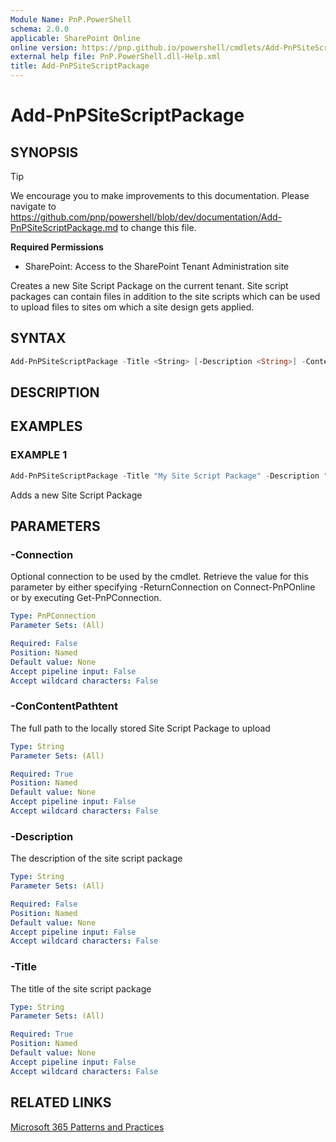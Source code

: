 ```yaml
---
Module Name: PnP.PowerShell
schema: 2.0.0
applicable: SharePoint Online
online version: https://pnp.github.io/powershell/cmdlets/Add-PnPSiteScriptPackage.html
external help file: PnP.PowerShell.dll-Help.xml
title: Add-PnPSiteScriptPackage
---
```

  
# Add-PnPSiteScriptPackage

## SYNOPSIS

> [!TIP]
> We encourage you to make improvements to this documentation. Please navigate to https://github.com/pnp/powershell/blob/dev/documentation/Add-PnPSiteScriptPackage.md to change this file.


**Required Permissions**

* SharePoint: Access to the SharePoint Tenant Administration site

Creates a new Site Script Package on the current tenant. Site script packages can contain files in addition to the site scripts which can be used to upload files to sites om which a site design gets applied.

## SYNTAX

```powershell
Add-PnPSiteScriptPackage -Title <String> [-Description <String>] -ContentPath <String> [-Connection <PnPConnection>] [<CommonParameters>]
```

## DESCRIPTION

## EXAMPLES

### EXAMPLE 1
```powershell
Add-PnPSiteScriptPackage -Title "My Site Script Package" -Description "A more detailed description" -ContentPath "c:\package.zip"
```

Adds a new Site Script Package

## PARAMETERS

### -Connection
Optional connection to be used by the cmdlet. Retrieve the value for this parameter by either specifying -ReturnConnection on Connect-PnPOnline or by executing Get-PnPConnection.

```yaml
Type: PnPConnection
Parameter Sets: (All)

Required: False
Position: Named
Default value: None
Accept pipeline input: False
Accept wildcard characters: False
```

### -ConContentPathtent
The full path to the locally stored Site Script Package to upload

```yaml
Type: String
Parameter Sets: (All)

Required: True
Position: Named
Default value: None
Accept pipeline input: False
Accept wildcard characters: False
```

### -Description
The description of the site script package

```yaml
Type: String
Parameter Sets: (All)

Required: False
Position: Named
Default value: None
Accept pipeline input: False
Accept wildcard characters: False
```

### -Title
The title of the site script package

```yaml
Type: String
Parameter Sets: (All)

Required: True
Position: Named
Default value: None
Accept pipeline input: False
Accept wildcard characters: False
```

## RELATED LINKS

[Microsoft 365 Patterns and Practices](https://aka.ms/m365pnp)


